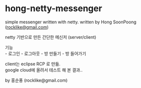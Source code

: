 # hong-netty-messenger
simple messenger written with netty.
written by Hong SoonPoong (rocklike@gmail.com) 
<p>
netty 기반으로 만든 간단한 메신저 (server/client)<p>
기능 <br>
- 로그인
- 로그아웃
- 방 만들기
- 방 들어가기
<p>
client는 eclipse RCP 로 만듦.<br>
google cloud에 올려서 테스트 해 본 결과.. 

<p>
by 홍순풍 (rocklike@gmail.com)


